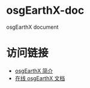 # osgEarthX-doc
osgEarthX document
# 访问链接
- [osgEarthX 简介]('http://hacksome.cn/osgearthx' 'osgEarthX 简介')
- [在线 osgEarthX 文档]('http://osgearthxdoc.hacksome.cn' 'osgEarthX 文档')